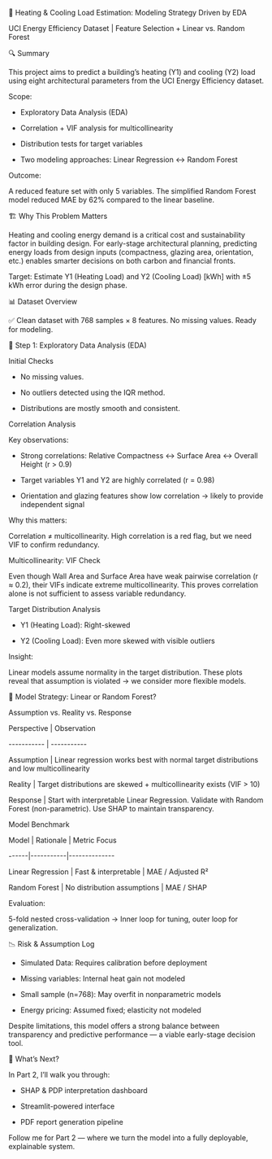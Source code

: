 🧠 Heating  & Cooling Load Estimation: Modeling Strategy Driven by EDA  

UCI Energy Efficiency Dataset | Feature Selection + Linear vs. Random Forest

🔍 Summary  

This project aims to predict a building’s heating (Y1) and cooling (Y2) load using eight architectural parameters from the UCI Energy Efficiency dataset.

Scope:

- Exploratory Data Analysis (EDA)

- Correlation + VIF analysis for multicollinearity

- Distribution tests for target variables

- Two modeling approaches: Linear Regression ↔ Random Forest

Outcome:  

A reduced feature set with only 5 variables. The simplified Random Forest model reduced MAE by 62% compared to the linear baseline.

🏗️ Why This Problem Matters  

Heating and cooling energy demand is a critical cost and sustainability factor in building design. For early-stage architectural planning, predicting energy loads from design inputs (compactness, glazing area, orientation, etc.) enables smarter decisions on both carbon and financial fronts.

Target: Estimate Y1 (Heating Load) and Y2 (Cooling Load) [kWh] with ±5 kWh error during the design phase.

📊 Dataset Overview  

✅ Clean dataset with 768 samples × 8 features. No missing values. Ready for modeling.

🔬 Step 1: Exploratory Data Analysis (EDA)

Initial Checks  

- No missing values.  

- No outliers detected using the IQR method.  

- Distributions are mostly smooth and consistent.

Correlation Analysis  

Key observations:

- Strong correlations: Relative Compactness ↔ Surface Area ↔ Overall Height (r > 0.9)

- Target variables Y1 and Y2 are highly correlated (r = 0.98)

- Orientation and glazing features show low correlation → likely to provide independent signal

Why this matters:  

Correlation ≠ multicollinearity. High correlation is a red flag, but we need VIF to confirm redundancy.

Multicollinearity: VIF Check  

Even though Wall Area and Surface Area have weak pairwise correlation (r ≈ 0.2), their VIFs indicate extreme multicollinearity. This proves correlation alone is not sufficient to assess variable redundancy.

Target Distribution Analysis  

- Y1 (Heating Load): Right-skewed

- Y2 (Cooling Load): Even more skewed with visible outliers

Insight:  

Linear models assume normality in the target distribution. These plots reveal that assumption is violated → we consider more flexible models.

🤖 Model Strategy: Linear or Random Forest?  

Assumption vs. Reality vs. Response

Perspective | Observation

----------- | -----------

Assumption | Linear regression works best with normal target distributions and low multicollinearity

Reality | Target distributions are skewed + multicollinearity exists (VIF > 10)

Response | Start with interpretable Linear Regression. Validate with Random Forest (non-parametric). Use SHAP to maintain transparency.

Model Benchmark  

Model | Rationale | Metric Focus

------|-----------|--------------

Linear Regression | Fast & interpretable | MAE / Adjusted R²

Random Forest | No distribution assumptions | MAE / SHAP

Evaluation:  

5-fold nested cross-validation → Inner loop for tuning, outer loop for generalization.

📉 Risk & Assumption Log  

- Simulated Data: Requires calibration before deployment  

- Missing variables: Internal heat gain not modeled  

- Small sample (n=768): May overfit in nonparametric models  

- Energy pricing: Assumed fixed; elasticity not modeled

Despite limitations, this model offers a strong balance between transparency and predictive performance — a viable early-stage decision tool.

🚀 What’s Next?  

In Part 2, I’ll walk you through:

- SHAP & PDP interpretation dashboard  

- Streamlit-powered interface  

- PDF report generation pipeline  

Follow me for Part 2 — where we turn the model into a fully deployable, explainable system.